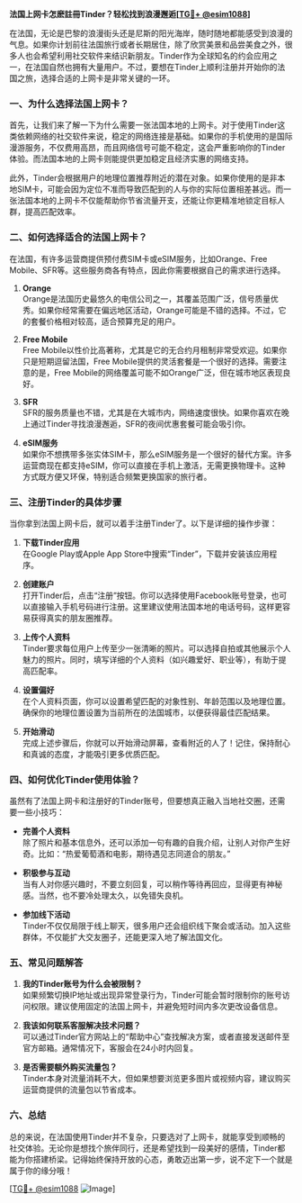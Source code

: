 **法国上网卡怎麽註冊Tinder？轻松找到浪漫邂逅[[TG💪+ @esim1088](https://t.me/s/esim1088)]**

在法国，无论是巴黎的浪漫街头还是尼斯的阳光海岸，随时随地都能感受到浪漫的气息。如果你计划前往法国旅行或者长期居住，除了欣赏美景和品尝美食之外，很多人也会希望利用社交软件来结识新朋友。Tinder作为全球知名的约会应用之一，在法国自然也拥有大量用户。不过，要想在Tinder上顺利注册并开始你的法国之旅，选择合适的上网卡是非常关键的一环。

### 一、为什么选择法国上网卡？

首先，让我们来了解一下为什么需要一张法国本地的上网卡。对于使用Tinder这类依赖网络的社交软件来说，稳定的网络连接是基础。如果你的手机使用的是国际漫游服务，不仅费用高昂，而且网络信号可能不稳定，这会严重影响你的Tinder体验。而法国本地的上网卡则能提供更加稳定且经济实惠的网络支持。

此外，Tinder会根据用户的地理位置推荐附近的潜在对象。如果你使用的是非本地SIM卡，可能会因为定位不准而导致匹配到的人与你的实际位置相差甚远。而一张法国本地的上网卡不仅能帮助你节省流量开支，还能让你更精准地锁定目标人群，提高匹配效率。

### 二、如何选择适合的法国上网卡？

在法国，有许多运营商提供预付费SIM卡或eSIM服务，比如Orange、Free Mobile、SFR等。这些服务商各有特点，因此你需要根据自己的需求进行选择。

1. **Orange**  
   Orange是法国历史最悠久的电信公司之一，其覆盖范围广泛，信号质量优秀。如果你经常需要在偏远地区活动，Orange可能是不错的选择。不过，它的套餐价格相对较高，适合预算充足的用户。

2. **Free Mobile**  
   Free Mobile以性价比高著称，尤其是它的无合约月租制非常受欢迎。如果你只是短期逗留法国，Free Mobile提供的灵活套餐是一个很好的选择。需要注意的是，Free Mobile的网络覆盖可能不如Orange广泛，但在城市地区表现良好。

3. **SFR**  
   SFR的服务质量也不错，尤其是在大城市内，网络速度很快。如果你喜欢在晚上通过Tinder寻找浪漫邂逅，SFR的夜间优惠套餐可能会吸引你。

4. **eSIM服务**  
   如果你不想携带多张实体SIM卡，那么eSIM服务是一个很好的替代方案。许多运营商现在都支持eSIM，你可以直接在手机上激活，无需更换物理卡。这种方式既方便又环保，特别适合频繁更换国家的旅行者。

### 三、注册Tinder的具体步骤

当你拿到法国上网卡后，就可以着手注册Tinder了。以下是详细的操作步骤：

1. **下载Tinder应用**  
   在Google Play或Apple App Store中搜索“Tinder”，下载并安装该应用程序。

2. **创建账户**  
   打开Tinder后，点击“注册”按钮。你可以选择使用Facebook账号登录，也可以直接输入手机号码进行注册。这里建议使用法国本地的电话号码，这样更容易获得真实的朋友圈推荐。

3. **上传个人资料**  
   Tinder要求每位用户上传至少一张清晰的照片。可以选择自拍或其他展示个人魅力的照片。同时，填写详细的个人资料（如兴趣爱好、职业等），有助于提高匹配率。

4. **设置偏好**  
   在个人资料页面，你可以设置希望匹配的对象性别、年龄范围以及地理位置。确保你的地理位置设置为当前所在的法国城市，以便获得最佳匹配结果。

5. **开始滑动**  
   完成上述步骤后，你就可以开始滑动屏幕，查看附近的人了！记住，保持耐心和真诚的态度，才能吸引更多优质匹配。

### 四、如何优化Tinder使用体验？

虽然有了法国上网卡和注册好的Tinder账号，但要想真正融入当地社交圈，还需要一些小技巧：

- **完善个人资料**  
   除了照片和基本信息外，还可以添加一句有趣的自我介绍，让别人对你产生好奇。比如：“热爱葡萄酒和电影，期待遇见志同道合的朋友。”

- **积极参与互动**  
   当有人对你感兴趣时，不要立刻回复，可以稍作等待再回应，显得更有神秘感。当然，也不要冷处理太久，以免错失良机。

- **参加线下活动**  
   Tinder不仅仅局限于线上聊天，很多用户还会组织线下聚会或活动。加入这些群体，不仅能扩大交友圈子，还能更深入地了解法国文化。

### 五、常见问题解答

1. **我的Tinder账号为什么会被限制？**  
   如果频繁切换IP地址或出现异常登录行为，Tinder可能会暂时限制你的账号访问权限。建议使用固定的法国上网卡，并避免短时间内多次更改设备信息。

2. **我该如何联系客服解决技术问题？**  
   可以通过Tinder官方网站上的“帮助中心”查找解决方案，或者直接发送邮件至官方邮箱。通常情况下，客服会在24小时内回复。

3. **是否需要额外购买流量包？**  
   Tinder本身对流量消耗不大，但如果想要浏览更多图片或视频内容，建议购买运营商提供的流量包以节省成本。

### 六、总结

总的来说，在法国使用Tinder并不复杂，只要选对了上网卡，就能享受到顺畅的社交体验。无论你是想找个旅伴同行，还是希望找到一段美好的感情，Tinder都能为你搭建桥梁。记得始终保持开放的心态，勇敢迈出第一步，说不定下一个就是属于你的缘分哦！

[[TG💪+ @esim1088](https://t.me/s/esim1088) ![Image](https://i.postimg.cc/4NQfJmqS/Snipaste-2025-05-13-00-14-12.png)]
